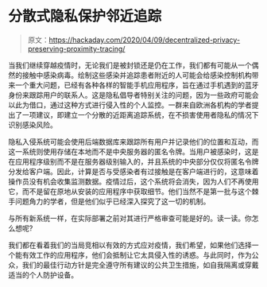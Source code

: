 # 分散式隐私保护邻近追踪

> 原文：<https://hackaday.com/2020/04/09/decentralized-privacy-preserving-proximity-tracing/>

当我们继续穿越疫情时，无论我们是被封锁还是仍在工作，我们都有可能从一个偶然的接触中感染病毒。绘制这些感染并追踪患者附近的人可能会给感染控制机构带来一个重大问题，已经有各种各样的智能手机应用程序，旨在通过手机遇到的蓝牙身份来跟踪用户的联系人。这是隐私倡导者特别关注的问题，因为一些政府可能会以此为借口，通过这种方式进行侵入性的个人监控。一群来自欧洲各机构的学者提出了一项建议，即建立一个分散的近距离追踪系统，在不损害使用者隐私的情况下识别感染风险。

隐私入侵系统可能会使用后端数据库来跟踪所有用户并记录他们的位置和互动，而这一系统则使用存储在本地而不是中央服务器的匿名令牌。当用户被感染时，这是在应用程序级别而不是在服务器级别输入的，并且系统的中央部分仅仅将匿名令牌分发给客户端。因此，计算是否与受感染者有过接触是在客户端进行的，这意味着操作员没有机会收集监测数据。疫情过后，这个系统将会消失，因为人们不再使用它，而不是留在原地从安装的应用程序中获取细节。他们当然不是第一批与这个棘手问题角力的学者，但是他们似乎已经深入探究了这一切的机制。

与所有新系统一样，在实际部署之前对其进行严格审查可能是好的。读一读。你怎么想呢?

我们都在看着我们的当局竞相以有效的方式应对疫情，我们希望，如果他们选择一个能有效工作的应用程序，他们会抵制让它太具侵入性的诱惑。与此同时，作为公众，我们的最佳行动方针是完全遵守所有建议的公共卫生措施，如自我隔离或穿戴适当的个人防护设备。